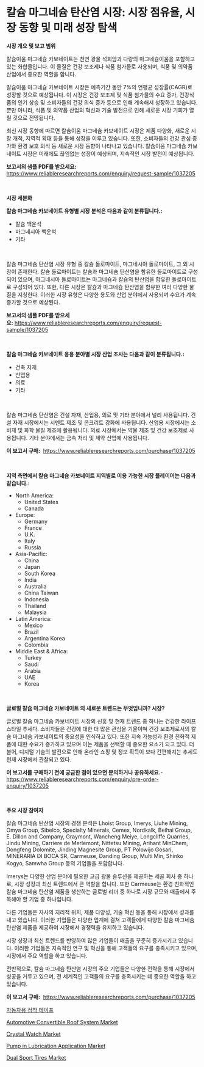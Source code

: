 <p><h1>칼슘 마그네슘 탄산염 시장: 시장 점유율, 시장 동향 및 미래 성장 탐색</h1></p><p><strong>시장 개요 및 보고 범위</strong></p>
<p><p>칼슘이움 마그네슘 카보네이트는 천연 광물 석회암과 다량의 마그네슘이움을 포함하고 있는 화합물입니다. 이 물질은 건강 보조제나 식품 첨가물로 사용되며, 식품 및 의약품 산업에서 중요한 역할을 합니다.</p><p>칼슘이움 마그네슘 카보네이트 시장은 예측기간 동안 7%의 연평균 성장률(CAGR)로 성장할 것으로 예상됩니다. 이 시장은 건강 보조제 및 식품 첨가물의 수요 증가, 건강식품의 인기 상승 및 소비자들의 건강 의식 증가 등으로 인해 계속해서 성장하고 있습니다. 뿐만 아니라, 식품 및 의약품 산업의 혁신과 기술 발전으로 인해 새로운 시장 기회가 열릴 것으로 전망됩니다.</p><p>최신 시장 동향에 따르면 칼슘이움 마그네슘 카보네이트 시장은 제품 다양화, 새로운 시장 개척, 지역적 확대 등을 통해 성장을 이루고 있습니다. 또한, 소비자들의 건강 관심 증가와 환경 보호 의식 등 새로운 시장 동향이 나타나고 있습니다. 칼슘이움 마그네슘 카보네이트 시장은 미래에도 끊임없는 성장이 예상되며, 지속적인 시장 발전이 예상됩니다.</p></p>
<p><strong>보고서의 샘플 PDF를 받으세요:</strong> <a href="https://www.reliableresearchreports.com/enquiry/request-sample/1037205">https://www.reliableresearchreports.com/enquiry/request-sample/1037205</a></p>
<p>&nbsp;</p>
<p><strong>시장 세분화</strong></p>
<p><strong>칼슘 마그네슘 카보네이트 유형별 시장 분석은 다음과 같이 분류됩니다.:</strong></p>
<p><ul><li>칼슘 백운석</li><li>마그네시아 백운석</li><li>기타</li></ul></p>
<p>&nbsp;</p>
<p><p>칼슘 마그네슘 탄산염 시장 유형 중 칼슘 돌로마이트, 마그네시아 돌로마이트, 그 외 시장이 존재한다. 칼슘 돌로마이트는 칼슘과 마그네슘 탄산염을 함유한 돌로마이트로 구성되어 있으며, 마그네시아 돌로마이트는 마그네슘과 칼슘의 탄산염을 함유한 돌로마이트로 구성되어 있다. 또한, 다른 시장은 칼슘과 마그네슘 탄산염을 함유한 여러 다양한 물질을 지칭한다. 이러한 시장 유형은 다양한 용도와 산업 분야에서 사용되며 수요가 계속 증가할 것으로 예상된다.</p></p>
<p><strong>보고서의 샘플 PDF를 받으세요:</strong>&nbsp;<a href="https://www.reliableresearchreports.com/enquiry/request-sample/1037205">https://www.reliableresearchreports.com/enquiry/request-sample/1037205</a></p>
<p>&nbsp;</p>
<p><strong> 칼슘 마그네슘 카보네이트 응용 분야별 시장 산업 조사는 다음과 같이 분류됩니다.:</strong></p>
<p><ul><li>건축 자재</li><li>산업용</li><li>의료</li><li>기타</li></ul></p>
<p>&nbsp;</p>
<p><p>칼슘 마그네슘 탄산염은 건설 자재, 산업용, 의료 및 기타 분야에서 널리 사용됩니다. 건설 자재 시장에서는 시멘트 제조 및 콘크리트 강화에 사용됩니다. 산업용 시장에서는 소비재 및 화학 물질 제조에 활용됩니다. 의료 시장에서는 약물 제조 및 건강 보조제로 사용됩니다. 기타 분야에서는 금속 처리 및 제약 산업에 사용됩니다.</p></p>
<p><strong>이 보고서 구매:</strong>&nbsp; <a href="https://www.reliableresearchreports.com/purchase/1037205">https://www.reliableresearchreports.com/purchase/1037205</a></p>
<p>&nbsp;</p>
<p><strong>지역 측면에서 칼슘 마그네슘 카보네이트 지역별로 이용 가능한 시장 플레이어는 다음과 같습니다.:</strong></p>
<p><ul>
    <li>
        North America:
        <ul>
            <li>United States</li>
            <li>Canada</li>
        </ul>
    </li>
    <li>
        Europe:
        <ul>
            <li>Germany</li>
            <li>France</li>
            <li>U.K.</li>
            <li>Italy</li>
            <li>Russia</li>
        </ul>
    </li>
    <li>
        Asia-Pacific:
        <ul>
            <li>China</li>
            <li>Japan</li>
            <li>South Korea</li>
            <li>India</li>
            <li>Australia</li>
            <li>China Taiwan</li>
            <li>Indonesia</li>
            <li>Thailand</li>
            <li>Malaysia</li>
        </ul>
    </li>
    <li>
        Latin America:
        <ul>
            <li>Mexico</li>
            <li>Brazil</li>
            <li>Argentina Korea</li>
            <li>Colombia</li>
        </ul>
    </li>
    <li>
        Middle East & Africa:
        <ul>
            <li>Turkey</li>
            <li>Saudi</li>
            <li>Arabia</li>
            <li>UAE</li>
            <li>Korea</li>
        </ul>
    </li>
    </ul></p>
<p>&nbsp;</p>
<p><strong>글로벌 칼슘 마그네슘 카보네이트 의 새로운 트렌드는 무엇입니까? 시장?</strong></p>
<p><p>글로벌 칼슘 마그네슘 카보네이트 시장의 신흥 및 현재 트렌드 중 하나는 건강한 라이프스타일 추세다. 소비자들은 건강에 대한 더 많은 관심을 기울이며 건강 보조제로서의 칼슘 마그네슘 카보네이트의 중요성을 인식하고 있다. 또한 지속 가능성과 환경 친화적 제품에 대한 수요가 증가하고 있으며 이는 제품을 선택할 때 중요한 요소가 되고 있다. 더불어, 디지털 기술의 발전으로 인해 온라인 쇼핑 및 정보 획득이 보다 간편해지는 추세도 현재 시장에서 관찰되고 있다.</p></p>
<p><strong>이 보고서를 구매하기 전에 궁금한 점이 있으면 문의하거나 공유하세요.</strong>- <a href="https://www.reliableresearchreports.com/enquiry/pre-order-enquiry/1037205">https://www.reliableresearchreports.com/enquiry/pre-order-enquiry/1037205</a></p>
<p>&nbsp;</p>
<p><strong>주요 시장 참여자</strong></p>
<p><p>칼슘 마그네슘 탄산염 시장의 경쟁 분석은 Lhoist Group, Imerys, Liuhe Mining, Omya Group, Sibelco, Specialty Minerals, Cemex, Nordkalk, Beihai Group, E. Dillon and Company, Graymont, Wancheng Meiye, Longcliffe Quarries, Jindu Mining, Carriere de Merlemont, Nittetsu Mining, Arihant MinChem, Dongfeng Dolomite, Jinding Magnesite Group, PT Polowijo Gosari, MINERARIA DI BOCA SR, Carmeuse, Danding Group, Multi Min, Shinko Kogyo, Samwha Group 등의 기업들을 포함합니다. </p><p>Imerys는 다양한 산업 분야에 필요한 고급 광물 솔루션을 제공하는 세골 회사 중 하나로, 시장 성장과 최신 트렌드에서 큰 역할을 합니다. 또한 Carmeuse는 환경 친화적인 칼슘 마그네슘 탄산염 제품을 생산하는 글로벌 리더 중 하나로 시장 규모와 매출에서 주목해야 할 기업 중 하나입니다. </p><p>다른 기업들은 자사의 지리적 위치, 제품 다양성, 기술 혁신 등을 통해 시장에서 성과를 내고 있습니다. 이러한 기업들은 다양한 업계에 걸쳐 고객들에게 다양한 칼슘 마그네슘 탄산염 제품을 제공하여 시장에서 경쟁력을 유지하고 있습니다. </p><p>시장 성장과 최신 트렌드를 반영하여 많은 기업들이 매출을 꾸준히 증가시키고 있습니다. 이러한 기업들은 지속적인 연구 및 혁신을 통해 고객들의 요구를 충족시키고 있으며, 시장에서 주요 역할을 하고 있습니다. </p><p>전반적으로, 칼슘 마그네슘 탄산염 시장의 주요 기업들은 다양한 전략을 통해 시장에서 성공을 거두고 있으며, 전 세계적인 고객들의 요구를 충족시키는 데 중요한 역할을 하고 있습니다.</p></p>
<p><strong>이 보고서 구매:</strong>&nbsp;&nbsp;<a href="https://www.reliableresearchreports.com/purchase/1037205">https://www.reliableresearchreports.com/purchase/1037205</a></p>
<p><p><a href="https://github.com/rsg307664904/Market-Research-Report-List-1/blob/main/9622511188175.md">자동차용 점착 테이프</a></p><p><a href="https://github.com/AKSHATREPORTPRIME/Market-Research-Report-List-3/blob/main/automotive-convertible-roof-system-market.md">Automotive Convertible Roof System Market</a></p><p><a href="https://copper-carbon-84f.notion.site/Crystal-Watch-Market-Size-Growth-and-Forecast-from-2024-2031-0f9155b35876460d9689cc325d28f4be">Crystal Watch Market</a></p><p><a href="https://view.publitas.com/reportprime-1/pump-in-lubrication-application-market-size-market-share-and-global-market-analysis-report-2023-2030/">Pump in Lubrication Application Market</a></p><p><a href="https://github.com/indrystar/Market-Research-Report-List-2/blob/main/dual-sport-tires-market.md">Dual Sport Tires Market</a></p></p>
